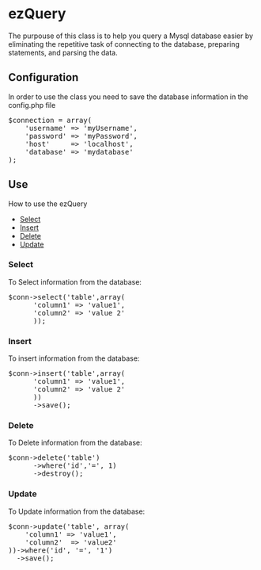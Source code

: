 # ezQuery
The purpouse of this class is to help you query a Mysql database easier by eliminating the repetitive task of connecting to the database, preparing statements, and parsing the data.

<h2>Configuration</h2>

In order to use the class you need to save the database information in the config.php file

<pre>
$connection = array(
    'username' => 'myUsername',
    'password' => 'myPassword',
    'host'     => 'localhost',
    'database' => 'mydatabase'
);
</pre>

<h2>Use</h2>
How to use the ezQuery
<ul>
    <li><a href="#select">Select</a></li>
    <li><a href="#insert">Insert</a></li>
    <li><a href="#delete">Delete</a></li>
    <li><a href="#update">Update</a></li>
</ul>

<h3 id="select">Select</h3>

To Select information from the database:

<pre>
$conn->select('table',array(
      'column1' => 'value1',
      'column2' => 'value 2'
      ));
</pre>

<h3 id="insert">Insert</h3>

To insert information from the database:

<pre>
$conn->insert('table',array(
      'column1' => 'value1',
      'column2' => 'value 2'
      ))
      ->save();
</pre>


<h3 id="delete">Delete</h3>

To Delete information from the database:

<pre>
$conn->delete('table')
      ->where('id','=', 1)
      ->destroy();
</pre>

<h3 id="update">Update</h3>

To Update information from the database:

<pre>
$conn->update('table', array(
    'column1' => 'value1',
    'column2'  => 'value2'
))->where('id', '=', '1')
  ->save();
</pre>

